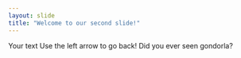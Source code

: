 ```yaml
---
layout: slide
title: "Welcome to our second slide!"
---
```

Your text
Use the left arrow to go back!
Did you ever seen gondorla?
